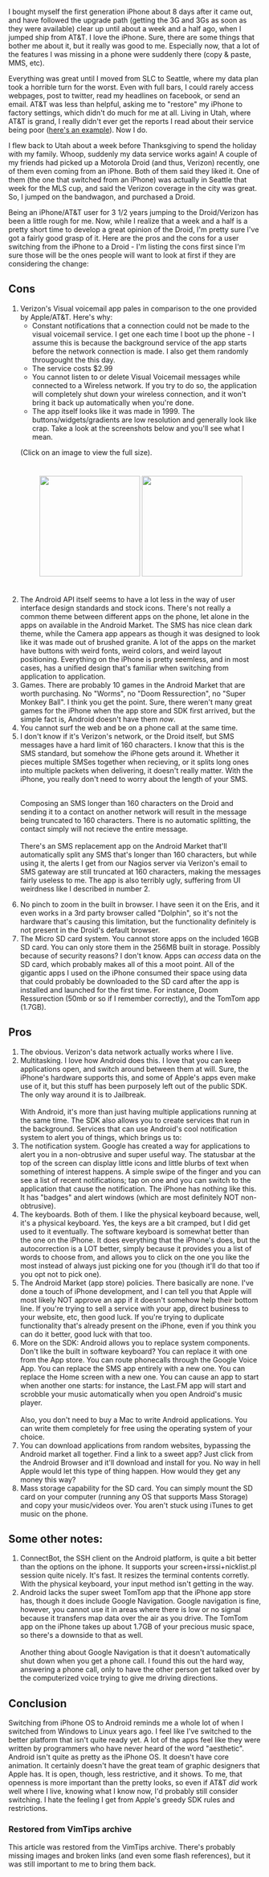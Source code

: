 <!-- :metadata:

title: Switching from the iPhone to the Droid
tags: Gadgets
publishedAt: 2009-12-02T16:41:51-07:00
summary:

I bought myself the first generation iPhone about 8 days after it came out, and
have followed the upgrade path (getting the 3G and 3Gs as soon as they were
available) clear up until about a week and a half ago, when I jumped ship from
AT&T.  I love the iPhone.  Sure, there are some things that bother me about it,
but it really was good to me.  Especially now, that a lot of the features I was
missing in a phone were suddenly there (copy & paste, MMS, etc).

-->

<p>I bought myself the first generation iPhone about 8 days after it came out,
and have followed the upgrade path (getting the 3G and 3Gs as soon as they were
available) clear up until about a week and a half ago, when I jumped ship from
AT&T.  I love the iPhone.  Sure, there are some things that bother me about it,
but it really was good to me.  Especially now, that a lot of the features I was
missing in a phone were suddenly there (copy & paste, MMS, etc).  </p>

<p>Everything was great until I moved from SLC to Seattle, where my data plan
took a horrible turn for the worst.  Even with full bars, I could rarely access
webpages, post to twitter, read my headlines on facebook, or send an email.
AT&T was less than helpful, asking me to "restore" my iPhone to factory
settings, which didn't do much for me at all. Living in Utah, where AT&T is
grand, I really didn't ever get the reports I read about their service being
poor (<a
href='http://www.techflash.com/seattle/2009/04/iPhone_3G_network_problems_in_Seattle_44079232.html'>here's
an example</a>).  Now I do.</p>

<p>I flew back to Utah about a week before Thanksgiving to spend the holiday
with my family.  Whoop, suddenly my data service works again!  A couple of my
friends had picked up a Motorola Droid (and thus, Verizon) recently, one of
them even coming from an iPhone.  Both of them said they liked it.  One of them
(the one that switched from an iPhone) was actually in Seattle that week for
the MLS cup, and said the Verizon coverage in the city was great.  So, I jumped
on the bandwagon, and purchased a Droid.</p>

<p>Being an iPhone/AT&T user for 3 1/2 years jumping to the Droid/Verizon has
been a little rough for me.  Now, while I realize that a week and a half is a
pretty short time to develop a great opinion of the Droid, I'm pretty sure I've
got a fairly good grasp of it.  Here are the pros and the cons for a user
switching from the iPhone to a Droid - I'm listing the cons first since I'm
sure those will be the ones people will want to look at first if they are
considering the change:</p>

<h2>Cons</h2>

<ol>
  <li>Verizon's Visual voicemail app pales in comparison to the one provided by
  Apple/AT&T.  Here's why:
    <ul>
    <li>Constant notifications that a connection could not be made to the
    visual voicemail service.  I get one each time I boot up the phone - I
    assume this is because the background service of the app starts before the
    network connection is made.  I also get them randomly througought the this
    day.</li>
<li>The service costs $2.99</li>
    <li>You cannot listen to or delete Visual Voicemail messages while
    connected to a Wireless network.  If you try to do so, the application will
    completely shut down your wireless connection, and it won't bring it back
    up automatically when you're done.  </li>
    <li>The app itself looks like it was made in 1999.  The
    buttons/widgets/gradients are low resolution and generally look like crap.
    Take a look at the screenshots below and you'll see what I mean.</li>
    </ul>

<p>
(Click on an image to view the full size).
    </p>
    <p style='width: 100%; padding-bottom: 10px'>
<center>
<a href='/media/images/visualvoicemail.png'><img
border='0' src='/media/images/visualvoicemail.png'
width='200'></a>
<a href='/media/images/visualvoicemailwarning.png'><img
border='0' src='/media/images/visualvoicemailwarning.png'
width='200'></a></center>
    </p>
<div style='height: 20px'>&nbsp;</div>


<li>The Android API itself seems to have a lot less in the way of user
interface design standards and stock icons.  There's not really a common theme
between different apps on the phone, let alone in the apps on available in the
Android Market.  The SMS has nice clean dark theme, while the Camera app
appears as though it was designed to look like it was made out of brushed
granite.  A lot of the apps on the market have buttons with weird fonts, weird
colors, and weird layout positioning.  Everything on the iPhone is pretty
seemless, and in most cases, has a unified design that's familiar when
switching from application to application.</i>

<li>Games.  There are probably 10 games in the Android Market that are worth
purchasing.  No "Worms", no "Doom Ressurection", no "Super Monkey Ball".  I
think you get the point.  Sure, there weren't many great games for the iPhone
when the app store and SDK first arrived, but the simple fact is, Android
doesn't have them <i>now</i>.</li>

<li>You cannot surf the web and be on a phone call at the same time. </li>

<li>I don't know if it's Verizon's network, or the Droid itself, but SMS
messages have a hard limit of 160 characters.  I know that this is the SMS
standard, but somehow the iPhone gets around it.  Whether it pieces multiple
SMSes together when recieving, or it splits long ones into multiple packets
when delivering, it doesn't really matter.  With the iPhone, you really don't
need to worry about the length of your SMS.  <br /><br />

Composing an SMS longer than 160 characters on the Droid and sending it to a
contact on another network will result in the message being truncated to 160
characters.  There is no automatic splitting, the contact simply will not
recieve the entire message.
<br /><br />
There's an SMS replacement app on the Android Market that'll automatically
split any SMS that's longer than 160 characters, but while using it, the alerts
I get from our Nagios server via Verizon's email to SMS gateway are still
truncated at 160 characters, making the messages fairly useless to me.  The app
is also terribly ugly, suffering from UI weirdness like I described in number
2.</li>

<li>No pinch to zoom in the built in browser.  I have seen it on the Eris, and
it even works in a 3rd party browser called "Dolphin", so it's not the hardware
that's causing this limitation, but the functionality definitely is not present
in the Droid's default browser.</li>

<li>The Micro SD card system.  You cannot store apps on the included 16GB SD
card.  You can only store them in the 256MB built in storage.  Possibly because
of security reasons?  I don't know.  Apps can <i>access</i> data on the SD
card, which probably makes all of this a moot point.  All of the gigantic apps
I used on the iPhone consumed their space using data that could probably be
downloaded to the SD card after the app is installed and launched for the first
time.  For instance, Doom Ressurection (50mb or so if I remember correctly),
and the TomTom app (1.7GB).</li>
</ol>

<h2>Pros</h2>
<ol>
<li>The obvious.  Verizon's data network actually works where I live.</li>

<li>Multitasking.  I love how Android does this.  I love that you can keep
applications open, and switch around between them at will.  Sure, the iPhone's
hardware supports this, and some of Apple's apps even make use of it, but this
stuff has been purposely left out of the public SDK.  The only way around it is
to Jailbreak.
<br /><br />
With Android, it's more than just having multiple applications running at the
same time.  The SDK also allows you to create services that run in the
background.  Services that can use Android's cool notification system to alert
you of things, which brings us to:</li>

<li>The notification system.  Google has created a way for applications to
alert you in a non-obtrusive and super useful way.  The statusbar at the top of
the screen can display little icons and little blurbs of text when something of
interest happens.  A simple swipe of the finger and you can see a list of
recent notifications; tap on one and you can switch to the application that
cause the notification.  The iPhone has nothing like this.  It has "badges" and
alert windows (which are most definitely NOT non-obtrusive). </li>

<li>The keyboards.  Both of them.  I like the physical keyboard because, well,
it's a physical keyboard.  Yes, the keys are a bit cramped, but I did get used
to it eventually.  The software keyboard is somewhat better than the one on the
iPhone.  It does everything that the iPhone's does, but the autocorrection is a
LOT better, simply because it provides you a list of words to choose from, and
allows you to click on the one you like the most instead of always just picking
one for you (though it'll do that too if you opt not to pick one).</li>

<li>The Android Market (app store) policies.  There basically are none.  I've
done a touch of iPhone development, and I can tell you that Apple will most
likely NOT approve an app if it doesn't somehow help their bottom line.  If
you're trying to sell a service with your app, direct business to your website,
etc, then good luck.  If you're trying to duplicate functionality that's
already present on the iPhone, even if you think you can do it better, good
luck with that too.  </li>

<li>More on the SDK:  Android allows you to replace system components.  Don't
like the built in software keyboard?  You can replace it with one from the App
store.  You can route phonecalls through the Google Voice App.  You can replace
the SMS app entirely with a new one.  You can replace the Home screen with a
new one.  You can cause an app to start when another one starts: for instance,
the Last.FM app will start and scrobble your music automatically when you open
Android's music player.
<br /><br />
Also, you don't need to buy a Mac to write Android applications.  You can write
them completely for free using the operating system of your choice.  </li>

<li>You can download applications from random websites, bypassing the Android
market all together.  Find a link to a sweet app?  Just click from the Android
Browser and it'll download and install for you.  No way in hell Apple would let
this type of thing happen.  How would they get any money this way?</li>

<li>Mass storage capability for the SD card.  You can simply mount the SD card
on your computer (running any OS that supports Mass Storage) and copy your
music/videos over.  You aren't stuck using iTunes to get music on the phone.
</li>
</ol>

<h2>Some other notes:  </h2>
<ol>
<li>ConnectBot, the SSH client on the Android platform, is quite a bit better
than the options on the iphone.  It supports your screen+irssi+nicklist.pl
session quite nicely.  It's fast.  It resizes the terminal contents corretly.
With the physical keyboard, your input method isn't getting in the way.</li>

<li>Android lacks the super sweet TomTom app that the iPhone app store has,
though it does include Google Navigation.  Google navigation is fine, however,
you cannot use it in areas where there is low or no signal because it transfers
map data over the air as you drive.  The TomTom app on the iPhone takes up
about 1.7GB of your precious music space, so there's a downside to that as
well.
<br /><br />
Another thing about Google Navigation is that it doesn't automatically shut
down when you get a phone call.  I found this out the hard way, answering a
phone call, only to have the other person get talked over by the
computerized voice trying to give me driving directions.</li>
</ol>

<h2>Conclusion</h2>

Switching from iPhone OS to Android reminds me a whole lot of when I switched
from Windows to Linux years ago.  I feel like I've switched to the better
platform that isn't quite ready yet.  A lot of the apps feel like they were
written by programmers who have never heard of the word "aesthetic".  Android
isn't quite as pretty as the iPhone OS.  It doesn't have core animation.  It
certainly doesn't have the great team of graphic designers that Apple has.  It
is open, though, less restrictive, and it shows.  To me, that openness is more
important than the pretty looks, so even if AT&T <i>did</i> work well where I
live, knowing what I know now, I'd probably still consider switching.  I hate
the feeling I get from Apple's greedy SDK rules and restrictions.

<div class="restored-from-archive">
  <h3>Restored from VimTips archive</h3>
  <p>
  This article was restored from the VimTips archive. There's probably
  missing images and broken links (and even some flash references), but it
  was still important to me to bring them back.
  </p>
</div>

